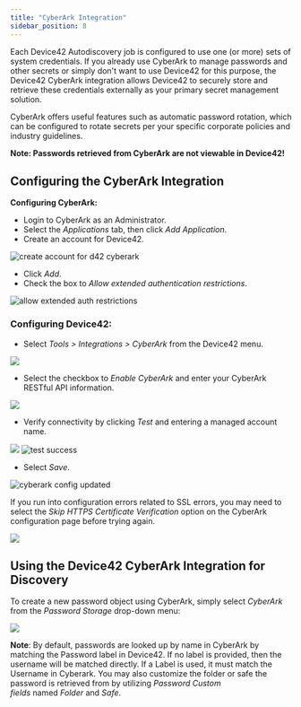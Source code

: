```yaml
---
title: "CyberArk Integration"
sidebar_position: 8
---
```


Each Device42 Autodiscovery job is configured to use one (or more) sets of system credentials. If you already use CyberArk to manage passwords and other secrets or simply don't want to use Device42 for this purpose, the Device42 CyberArk integration allows Device42 to securely store and retrieve these credentials externally as your primary secret management solution.

CyberArk offers useful features such as automatic password rotation, which can be configured to rotate secrets per your specific corporate policies and industry guidelines.

**Note: Passwords retrieved from CyberArk are not viewable in Device42!**

## Configuring the CyberArk Integration

**Configuring CyberArk:**

- Login to CyberArk as an Administrator.
- Select the _Applications_ tab, then click _Add Application_.
- Create an account for Device42.

![create account for d42 cyberark](/assets/images/create_account_for_d42_cyberark.png)

- Click _Add_.
- Check the box to _Allow extended authentication restrictions_.

![allow extended auth restrictions](/assets/images/allow_extended_auth_restrictions.png)

### **Configuring Device42:**

- Select _Tools > Integrations > CyberArk_ from the Device42 menu.

![](/assets/images/WEB-811_1.jpg)

- Select the checkbox to _Enable CyberArk_ and enter your CyberArk RESTful API information.

![](/assets/images/WEB-811_2.jpg)

- Verify connectivity by clicking _Test_ and entering a managed account name.

![](/assets/images/WEB-811_3.jpg) ![test success](/assets/images/account_OS_found.png)

- Select _Save_.

![cyberark config updated](/assets/images/Cyberark_config_updated.png)

If you run into configuration errors related to SSL errors, you may need to select the _Skip HTTPS Certificate Verification_ option on the CyberArk configuration page before trying again.

![](/assets/images/WEB-811_4.jpg)

## Using the Device42 CyberArk Integration for Discovery

To create a new password object using CyberArk, simply select _CyberArk_ from the _Password Storage_ drop-down menu:

![](/assets/images/WEB-811_5.jpg)

**Note**: By default, passwords are looked up by name in CyberArk by matching the Password label in Device42. If no label is provided, then the username will be matched directly. If a Label is used, it must match the Username in Cyberark. You may also customize the folder or safe the password is retrieved from by utilizing _Password Custom fields_ named _Folder_ and _Safe_.
